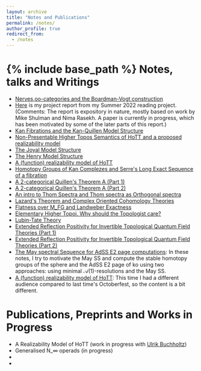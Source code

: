 ```yaml
---
layout: archive
title: "Notes and Publications"
permalink: /notes/
author_profile: true
redirect_from:
  - /notes
---
```


{% include base_path %}
Notes, talks and Writings
======
* [Nerves,oo-categories and the Boardman-Vogt construction](https://drive.google.com/file/d/1LkixeRpvA0YGhipyZCRtwVAjglb-bNYu/view?usp=sharing)
* [Here](https://drive.google.com/file/d/1qwiy0Yy3SpQ3aLbHpSuXyNNeSzh-x1Ms/view?usp=sharing) is my project report from my Summer 2022 reading project. (Comments: The report is expository in nature, mostly based on work by Mike Shulman and Nima Rasekh. A paper is currently in progress, which has been motivated by some of the later parts of this report.)  
* [Kan Fibrations and the Kan-Quillen Model Structure](https://drive.google.com/file/d/1bR-mnbPwR3OfwHlQPXMv3QSvZN-J33Ga/view?usp=sharing)
* [Non-Presentable Higher Topos Semantics of HoTT and a proposed realizability model](https://drive.google.com/file/d/1FcrdDdc4Xeq4hIdKcUnaZ_e01fYOLQDh/view?usp=sharing) 
* [The Joyal Model Structure](https://drive.google.com/file/d/1Qsks2N2L9joute6OM2I5DJNnl1y73D93/view?usp=sharing)
* [The Henry Model Structure](https://drive.google.com/file/d/1ToeAj5GSAUGfljKF8uEQMwzJHHuqFaXt/view?usp=sharing)
* [A (function) realizability model of HoTT](https://drive.google.com/file/d/1YC9CEapm412EDVRTlT_CndBzMdiVe4Yk/view?usp=sharing)
* [Homotopy Groups of Kan Complezes and Serre's Long Exact Sequence of a fibration](https://drive.google.com/file/d/1N4OmYi9kKxxp3yTdp6jlWkKGHLX0M1ru/view)
* [A 2-categorical Quillen's Theorem A (Part 1)](https://drive.google.com/file/d/1Q9CK_wS4zmyV_bJulorNu073WdD1hMqt/view?usp=sharing)
* [A 2-categorical Quillen's Theorem A (Part 2)](https://drive.google.com/file/d/1SKIoQfsIRR7mddpWB9SmLymuzh8EcWrD/view?usp=sharing)
* [An intro to Thom Spectra and Thom spectra as Orthogonal spectra](https://drive.google.com/file/d/13ozEYHPImnu_vVMqReXxPba31aSU55Vs/view?usp=sharing)
* [Lazard's Theorem and Complex Oriented Cohomology Theories](https://drive.google.com/file/d/1nRWe3kIDLRyfBLc-1YtQwgjq6rGH6sEJ/view?usp=share_link)
* [Flatness over M_FG and Landweber Exactness](https://drive.google.com/file/d/1_uktkPN_5FljbzNEgdNMuF0F823xXYGn/view?usp=sharing)
* [Elementary Higher Topoi. Why should the Topologist care?](https://drive.google.com/file/d/18hZMJlem4cRgXstaSG4tNuI3QncJ4Bvg/view?usp=sharing)
* [Lubin-Tate Theory](https://drive.google.com/file/d/1P6ASGzK8YAZ3ctX5bke6ByGG_qxmIU3o/view?usp=sharing)
* [Extended Reflection Positivity for Invertible Topological Quantum Field Theories (Part 1)](https://drive.google.com/file/d/1zpyCDYA5hMyCii1-vvyO7r6p-8P-wV7D/view?usp=sharing)
* [Extended Reflection Positivity for Invertible Topological Quantum Field Theories (Part 2)](https://drive.google.com/file/d/1nJ3rKtwH9Y8AFrn9u6DFis3svEwTF6o4/view?usp=sharing)
* [The May spectral Sequence for AdSS E2 page computations](https://drive.google.com/file/d/1aFZwI8ytiUPFzLs-FpTP8au3PDUfQtc8/view?usp=sharing): In these notes, I try to motivate the May SS and compute the stable homotopy groups of the sphere and the AdSS E2 page of ko using two approaches: using minimal $\mathcal{A}(1)$-resolutions and the May SS.
* [A (function) realizability model of HoTT](https://drive.google.com/file/d/1AVC0S4AS4BqSagc_vx_BHiSYD6ooKY70/view?usp=sharing_): This time I had a different audience compared to last time's Octoberfest, so the content is a bit different.

Publications, Preprints and Works in Progress
======
* A Realizability Model of HoTT (work in progress with [Ulrik Buchholtz](https://ulrikbuchholtz.dk/))
* Generalised N_∞ operads (in progress)
*
* 


